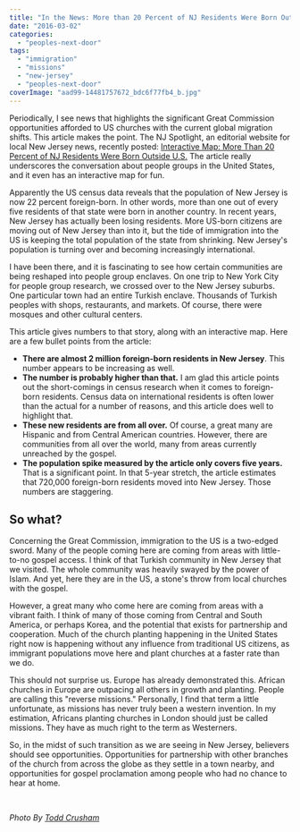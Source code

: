 ```yaml
---
title: "In the News: More than 20 Percent of NJ Residents Were Born Outside the US"
date: "2016-03-02"
categories: 
  - "peoples-next-door"
tags: 
  - "immigration"
  - "missions"
  - "new-jersey"
  - "peoples-next-door"
coverImage: "aad99-14481757672_bdc6f77fb4_b.jpg"
---
```


Periodically, I see news that highlights the significant Great Commission opportunities afforded to US churches with the current global migration shifts. This article makes the point. The NJ Spotlight, an editorial website for local New Jersey news, recently posted: [Interactive Map: More Than 20 Percent of NJ Residents Were Born Outside U.S.](http://www.njspotlight.com/stories/16/02/25/foreign-born-change/) The article really underscores the conversation about people groups in the United States, and it even has an interactive map for fun.

Apparently the US census data reveals that the population of New Jersey is now 22 percent foreign-born. In other words, more than one out of every five residents of that state were born in another country. In recent years, New Jersey has actually been losing residents. More US-born citizens are moving out of New Jersey than into it, but the tide of immigration into the US is keeping the total population of the state from shrinking. New Jersey's population is turning over and becoming increasingly international.

I have been there, and it is fascinating to see how certain communities are being reshaped into people group enclaves. On one trip to New York City for people group research, we crossed over to the New Jersey suburbs. One particular town had an entire Turkish enclave. Thousands of Turkish peoples with shops, restaurants, and markets. Of course, there were mosques and other cultural centers.

This article gives numbers to that story, along with an interactive map. Here are a few bullet points from the article:

- **There are almost 2 million foreign-born residents in New Jersey**. This number appears to be increasing as well.
- **The number is probably higher than that.** I am glad this article points out the short-comings in census research when it comes to foreign-born residents. Census data on international residents is often lower than the actual for a number of reasons, and this article does well to highlight that.
- **These new residents are from all over.** Of course, a great many are Hispanic and from Central American countries. However, there are communities from all over the world, many from areas currently unreached by the gospel.
- **The population spike measured by the article only covers five years.** That is a significant point. In that 5-year stretch, the article estimates that 720,000 foreign-born residents moved into New Jersey. Those numbers are staggering.

## **So what?**

Concerning the Great Commission, immigration to the US is a two-edged sword. Many of the people coming here are coming from areas with little-to-no gospel access. I think of that Turkish community in New Jersey that we visited. The whole community was heavily swayed by the power of Islam. And yet, here they are in the US, a stone's throw from local churches with the gospel.

However, a great many who come here are coming from areas with a vibrant faith. I think of many of those coming from Central and South America, or perhaps Korea, and the potential that exists for partnership and cooperation. Much of the church planting happening in the United States right now is happening without any influence from traditional US citizens, as immigrant populations move here and plant churches at a faster rate than we do.

This should not surprise us. Europe has already demonstrated this. African churches in Europe are outpacing all others in growth and planting. People are calling this "reverse missions." Personally, I find that term a little unfortunate, as missions has never truly been a western invention. In my estimation, Africans planting churches in London should just be called missions. They have as much right to the term as Westerners.

So, in the midst of such transition as we are seeing in New Jersey, believers should see opportunities. Opportunities for partnership with other branches of the church from across the globe as they settle in a town nearby, and opportunities for gospel proclamation among people who had no chance to hear at home.

 

 _Photo By [Todd Crusham](http://www.flickr.com/photos/32560103@N07/14481757672/)_
